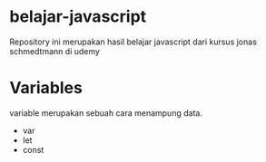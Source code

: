 # belajar-javascript
Repository ini merupakan hasil belajar javascript dari kursus jonas schmedtmann di udemy

# Variables
variable merupakan sebuah cara menampung data.

* var 
* let
* const
